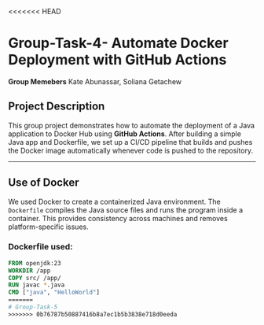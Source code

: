 <<<<<<< HEAD
# Group-Task-4- Automate Docker Deployment with GitHub Actions

**Group Memebers**
Kate Abunassar,
Soliana Getachew

## Project Description

This group project demonstrates how to automate the deployment of a Java application to Docker Hub using **GitHub Actions**. After building a simple Java app and Dockerfile, we set up a CI/CD pipeline that builds and pushes the Docker image automatically whenever code is pushed to the repository.

---

## Use of Docker

We used Docker to create a containerized Java environment. The `Dockerfile` compiles the Java source files and runs the program inside a container. This provides consistency across machines and removes platform-specific issues.

### Dockerfile used:

```Dockerfile
FROM openjdk:23
WORKDIR /app
COPY src/ /app/
RUN javac *.java
CMD ["java", "HelloWorld"]
=======
# Group-Task-5
>>>>>>> 0b76787b50887416b8a7ec1b5b3838e718d0eeda
